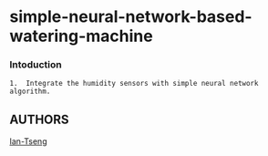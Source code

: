 # simple-neural-network-based-watering-machine


### Intoduction 
```
1.  Integrate the humidity sensors with simple neural network algorithm.
```


## AUTHORS
[Ian-Tseng](https://github.com/Ian-Tseng/)

